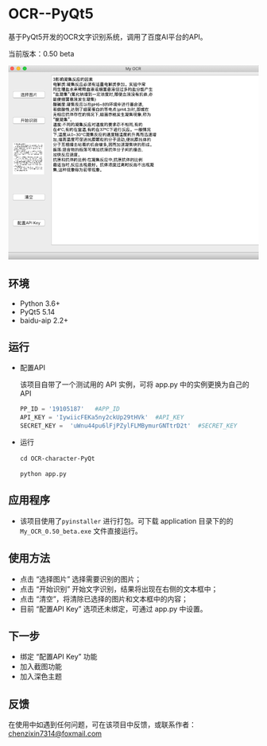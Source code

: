 # OCR--PyQt5
基于PyQt5开发的OCR文字识别系统，调用了百度AI平台的API。

当前版本：0.50 beta

![appdemo](README.assets/appdemo.png)

## 环境

- Python 3.6+
- PyQt5 5.14
- baidu-aip 2.2+

## 运行

- 配置API

    该项目自带了一个测试用的 API 实例，可将 app.py 中的实例更换为自己的API

    ```python
    PP_ID = '19105187'   #APP_ID
    API_KEY = 'IywiicFEKa5ny2ckUp29tHVk'  #API_KEY
    SECRET_KEY =  'uWnu44pu6lFjPZylFLMBymurGNTtrD2t'  #SECRET_KEY
    ```

- 运行

    `cd OCR-character-PyQt`

    `python app.py`



## 应用程序

- 该项目使用了`pyinstaller` 进行打包。可下载 application 目录下的的`My_OCR_0.50_beta.exe` 文件直接运行。

## 使用方法

- 点击 “选择图片” 选择需要识别的图片；
- 点击 “开始识别” 开始文字识别，结果将出现在右侧的文本框中；
- 点击 “清空”，将清除已选择的图片和文本框中的内容；
- 目前 “配置API Key” 选项还未绑定，可通过 app.py 中设置。



## 下一步

- 绑定 “配置API Key” 功能
- 加入截图功能
- 加入深色主题



## 反馈

在使用中如遇到任何问题，可在该项目中反馈，或联系作者：chenzixin7314@foxmail.com 